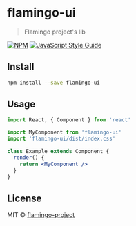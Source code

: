 # flamingo-ui

> Flamingo project&#x27;s lib

[![NPM](https://img.shields.io/npm/v/flamingo-ui.svg)](https://www.npmjs.com/package/flamingo-ui) [![JavaScript Style Guide](https://img.shields.io/badge/code_style-standard-brightgreen.svg)](https://standardjs.com)

## Install

```bash
npm install --save flamingo-ui
```

## Usage

```jsx
import React, { Component } from 'react'

import MyComponent from 'flamingo-ui'
import 'flamingo-ui/dist/index.css'

class Example extends Component {
  render() {
    return <MyComponent />
  }
}
```

## License

MIT © [flamingo-project](https://github.com/flamingo-project)
